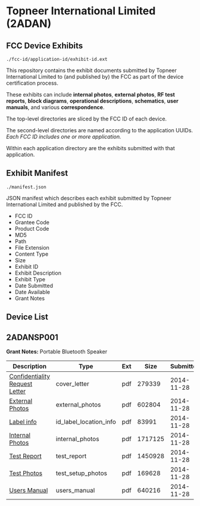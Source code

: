 # Topneer International Limited (2ADAN)
## FCC Device Exhibits

```
./fcc-id/application-id/exhibit-id.ext
```

This repository contains the exhibit documents submitted by Topneer International Limited to (and published by) the FCC as part of the device certification process.

These exhibits can include **internal photos**, **external photos**, **RF test reports**, **block diagrams**, **operational descriptions**, **schematics**, **user manuals**, and various **correspondence**.

The top-level directories are sliced by the FCC ID of each device.

The second-level directories are named according to the application UUIDs. *Each FCC ID includes one or more application.*

Within each application directory are the exhibits submitted with that application. 

## Exhibit Manifest

```
./manifest.json
```

JSON manifest which describes each exhibit submitted by Topneer International Limited and published by the FCC.

- FCC ID
- Grantee Code
- Product Code
- MD5
- Path
- File Extension
- Content Type
- Size
- Exhibit ID
- Exhibit Description
- Exhibit Type
- Date Submitted
- Date Available
- Grant Notes

## Device List
## 2ADANSP001
**Grant Notes:** Portable Bluetooth Speaker

| Description | Type | Ext | Size | Submitted | Available |
| ----------- | ---- | --- | ---- | --------- | --------- |
| [Confidentiality Request Letter](2ADANSP001/a3f2b53900fc0c2c905b0ffad5738041/2457913.pdf) | cover_letter | pdf | 279339 | 2014-11-28 | 2014-11-28 |
| [External Photos](2ADANSP001/a3f2b53900fc0c2c905b0ffad5738041/2457911.pdf) | external_photos | pdf | 602804 | 2014-11-28 | 2014-11-28 |
| [Label info](2ADANSP001/a3f2b53900fc0c2c905b0ffad5738041/2457915.pdf) | id_label_location_info | pdf | 83991 | 2014-11-28 | 2014-11-28 |
| [Internal Photos](2ADANSP001/a3f2b53900fc0c2c905b0ffad5738041/2457914.pdf) | internal_photos | pdf | 1717125 | 2014-11-28 | 2014-11-28 |
| [Test Report](2ADANSP001/a3f2b53900fc0c2c905b0ffad5738041/2457912.pdf) | test_report | pdf | 1450928 | 2014-11-28 | 2014-11-28 |
| [Test Photos](2ADANSP001/a3f2b53900fc0c2c905b0ffad5738041/2457917.pdf) | test_setup_photos | pdf | 169628 | 2014-11-28 | 2014-11-28 |
| [Users Manual](2ADANSP001/a3f2b53900fc0c2c905b0ffad5738041/2457916.pdf) | users_manual | pdf | 640216 | 2014-11-28 | 2014-11-28 |
